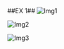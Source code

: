 ##EX 1##
![Img1](https://thumbnail0.baidupcs.com/thumbnail/06b1ac3e2e4bdb079a86293c2f497013?fid=378574653-250528-651289036079186&time=1478502000&rt=sh&sign=FDTAER-DCb740ccc5511e5e8fedcff06b081203-LAipR4e4xogivefUH3b0Y6YkWw0%3D&expires=8h&chkv=0&chkbd=0&chkpc=&dp-logid=7228281116093906744&dp-callid=0&size=c710_u400&quality=100)

![Img2](https://thumbnail0.baidupcs.com/thumbnail/b6357be6bf8b12c357168c0aeed06b25?fid=378574653-250528-263297426714793&time=1478502000&rt=sh&sign=FDTAER-DCb740ccc5511e5e8fedcff06b081203-N1qIP%2B0mQiUS4rZAuy%2BOzdYdV4c%3D&expires=8h&chkv=0&chkbd=0&chkpc=&dp-logid=7228301004942264312&dp-callid=0&size=c710_u400&quality=100)

![Img3](https://thumbnail0.baidupcs.com/thumbnail/b474923d7465b8ff778ab304807c6946?fid=378574653-250528-315187929355142&time=1478502000&rt=sh&sign=FDTAER-DCb740ccc5511e5e8fedcff06b081203-sYzhWiy7o0TO4p68QOzuJaH1izg%3D&expires=8h&chkv=0&chkbd=0&chkpc=&dp-logid=7228310879605005972&dp-callid=0&size=c710_u400&quality=100)


